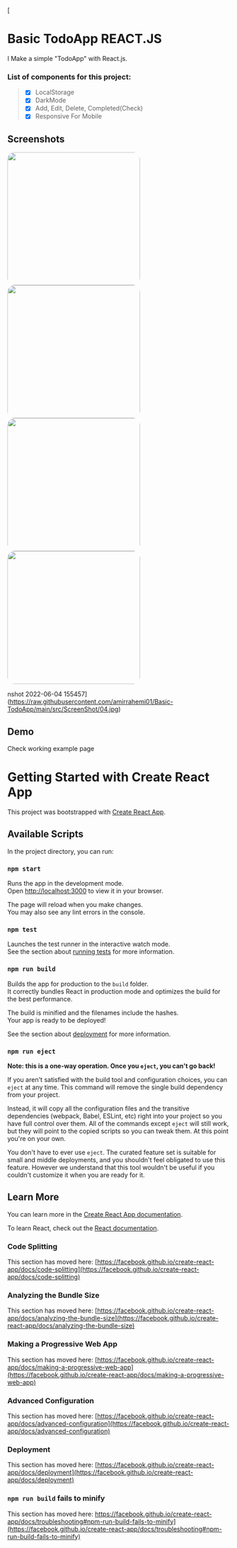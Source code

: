 [
# Basic TodoApp REACT.JS

I Make a simple "TodoApp" with React.js.


### List of components for this project:
> - [x] LocalStorage
> - [x] DarkMode
> - [x] Add, Edit, Delete, Completed(Check)
> - [x] Responsive For Mobile

## Screenshots
<div>
  <img width="300" src="https://raw.githubusercontent.com/amirrahemi01/Basic-TodoApp/main/src/ScreenShot/01.jpg" style="max-width: 100%;border-radius: 1rem;">
  <img width="300" src="https://raw.githubusercontent.com/amirrahemi01/Basic-TodoApp/main/src/ScreenShot/02.jpg" style="max-width: 100%;border-radius: 1rem;">
  <img width="300" src="https://raw.githubusercontent.com/amirrahemi01/Basic-TodoApp/main/src/ScreenShot/03.jpg" style="max-width: 100%;border-radius: 1rem;">
  <img width="300" src="https://raw.githubusercontent.com/amirrahemi01/Basic-TodoApp/main/src/ScreenShot/04.jpg" style="max-width: 100%;border-radius: 1rem;">
</div>



<!-- ![App Screenshot](https://raw.githubusercontent.com/amirrahemi01/Basic-TodoApp/main/src/ScreenShot/04.jpg) -->

nshot 2022-06-04 155457](https://raw.githubusercontent.com/amirrahemi01/Basic-TodoApp/main/src/ScreenShot/04.jpg)

## Demo

Check working example page





# Getting Started with Create React App

This project was bootstrapped with [Create React App](https://github.com/facebook/create-react-app).

## Available Scripts

In the project directory, you can run:

### `npm start`

Runs the app in the development mode.\
Open [http://localhost:3000](http://localhost:3000) to view it in your browser.

The page will reload when you make changes.\
You may also see any lint errors in the console.

### `npm test`

Launches the test runner in the interactive watch mode.\
See the section about [running tests](https://facebook.github.io/create-react-app/docs/running-tests) for more information.

### `npm run build`

Builds the app for production to the `build` folder.\
It correctly bundles React in production mode and optimizes the build for the best performance.

The build is minified and the filenames include the hashes.\
Your app is ready to be deployed!

See the section about [deployment](https://facebook.github.io/create-react-app/docs/deployment) for more information.

### `npm run eject`

**Note: this is a one-way operation. Once you `eject`, you can't go back!**

If you aren't satisfied with the build tool and configuration choices, you can `eject` at any time. This command will remove the single build dependency from your project.

Instead, it will copy all the configuration files and the transitive dependencies (webpack, Babel, ESLint, etc) right into your project so you have full control over them. All of the commands except `eject` will still work, but they will point to the copied scripts so you can tweak them. At this point you're on your own.

You don't have to ever use `eject`. The curated feature set is suitable for small and middle deployments, and you shouldn't feel obligated to use this feature. However we understand that this tool wouldn't be useful if you couldn't customize it when you are ready for it.

## Learn More

You can learn more in the [Create React App documentation](https://facebook.github.io/create-react-app/docs/getting-started).

To learn React, check out the [React documentation](https://reactjs.org/).

### Code Splitting

This section has moved here: [https://facebook.github.io/create-react-app/docs/code-splitting](https://facebook.github.io/create-react-app/docs/code-splitting)

### Analyzing the Bundle Size

This section has moved here: [https://facebook.github.io/create-react-app/docs/analyzing-the-bundle-size](https://facebook.github.io/create-react-app/docs/analyzing-the-bundle-size)

### Making a Progressive Web App

This section has moved here: [https://facebook.github.io/create-react-app/docs/making-a-progressive-web-app](https://facebook.github.io/create-react-app/docs/making-a-progressive-web-app)

### Advanced Configuration

This section has moved here: [https://facebook.github.io/create-react-app/docs/advanced-configuration](https://facebook.github.io/create-react-app/docs/advanced-configuration)

### Deployment

This section has moved here: [https://facebook.github.io/create-react-app/docs/deployment](https://facebook.github.io/create-react-app/docs/deployment)

### `npm run build` fails to minify

This section has moved here: [https://facebook.github.io/create-react-app/docs/troubleshooting#npm-run-build-fails-to-minify](https://facebook.github.io/create-react-app/docs/troubleshooting#npm-run-build-fails-to-minify)
](url)
